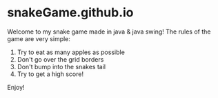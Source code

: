 # snakeGame.github.io

Welcome to my snake game made in java & java swing! The rules of the game are very simple:

1. Try to eat as many apples as possible
2. Don't go over the grid borders
3. Don't bump into the snakes tail
4. Try to get a high score!

Enjoy!
